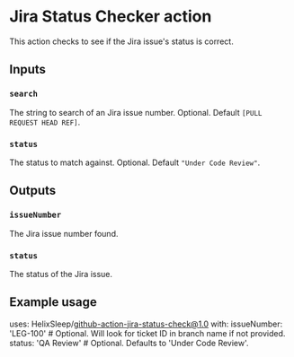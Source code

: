 # Jira Status Checker action

This action checks to see if the Jira issue's status is correct.

## Inputs

### `search`

The string to search of an Jira issue number. Optional. Default `[PULL REQUEST HEAD REF]`.

### `status`

The status to match against. Optional. Default `"Under Code Review"`.

## Outputs

### `issueNumber`

The Jira issue number found.

### `status`

The status of the Jira issue.

## Example usage

uses: HelixSleep/github-action-jira-status-check@1.0
with:
    issueNumber: 'LEG-100' # Optional. Will look for ticket ID in branch name if not provided.
    status: 'QA Review' # Optional. Defaults to 'Under Code Review'.
